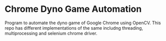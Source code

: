 # Chrome Dyno Game Automation
Program to automate the dyno game of Google Chrome using OpenCV. This repo has different implementations of the same includng threading, multiprocessing and selenium chrome driver.
